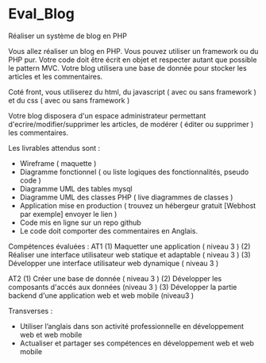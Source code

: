 # Eval_Blog

Réaliser un système de blog en PHP

Vous allez réaliser un blog en PHP.
Vous pouvez utiliser un framework ou du PHP pur.
Votre code doit être écrit en objet et respecter autant que possible le pattern MVC.
Votre blog utilisera une base de donnée pour stocker les articles et les commentaires.


Coté front, vous utiliserez du html, du javascript ( avec ou sans framework ) et du css ( avec ou sans framework )

Votre blog disposera d'un espace administrateur permettant d'ecrire/modifier/supprimer les articles, de modérer ( éditer ou supprimer ) les commentaires. 


Les livrables attendus sont : 
- Wireframe ( maquette )
- Diagramme fonctionnel ( ou liste logiques des fonctionnalités, pseudo code )
- Diagramme UML des tables mysql
- Diagramme UML des classes PHP ( live diagrammes de classes )
- Application mise en production ( trouvez un hébergeur gratuit [Webhost par exemple] envoyer le lien )
- Code mis en ligne sur un repo github
- Le code doit comporter des commentaires en Anglais.

Compétences évaluées :
AT1
(1) Maquetter une application ( niveau 3 )
(2) Réaliser une interface utilisateur web statique et adaptable ( niveau 3 )
(3) Développer une interface utilisateur web dynamique ( niveau 3 )

AT2
(1) Créer une base de donnée ( niveau 3 ) 
(2) Développer les composants d'accés aux données (niveau 3 )
(3) Développer la partie backend d'une application web et web mobile (niveau3 )

 Transverses : 
- Utiliser l’anglais dans son activité professionnelle en développement web et web
mobile
- Actualiser et partager ses compétences en développement web et web mobile
